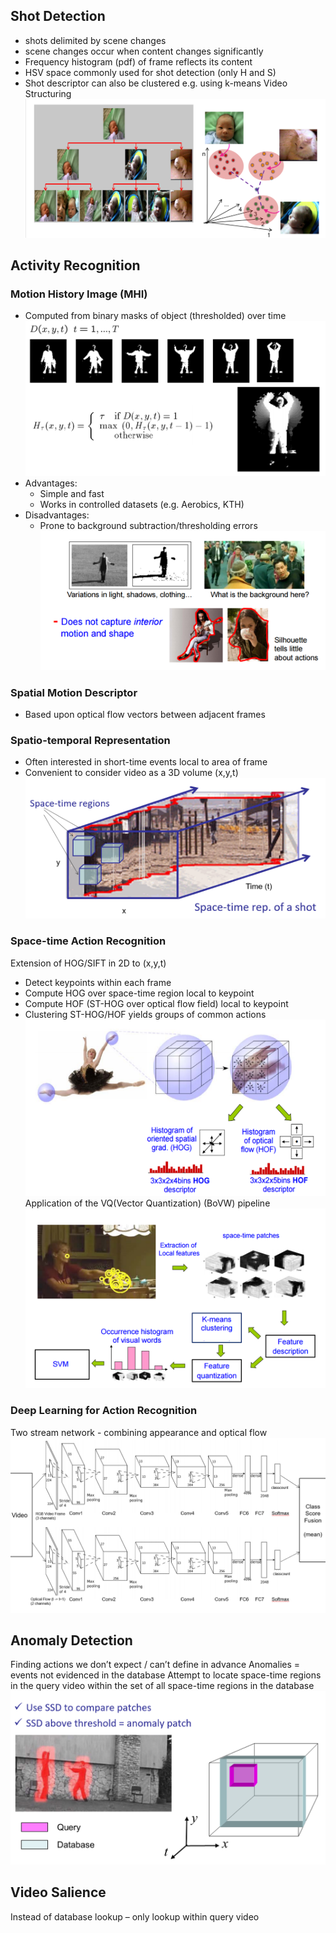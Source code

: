 ## Shot Detection
* shots delimited by scene changes
* scene changes occur when content changes significantly
* Frequency histogram (pdf) of frame reflects its content
* HSV space commonly used for shot detection (only H and S)
* Shot descriptor can also be clustered e.g. using k-means
Video Structuring
![](\images\video_structuring.png)

## Activity Recognition
### Motion History Image (MHI)
* Computed from binary masks of object (thresholded) over time
![](\images\mhi.png)
* Advantages:
    * Simple and fast
    * Works in controlled datasets (e.g. Aerobics, KTH)
* Disadvantages:
    * Prone to background subtraction/thresholding errors
    ![](\images\mhi1.png)

### Spatial Motion Descriptor
* Based upon optical flow vectors between adjacent frames

### Spatio-temporal Representation
* Often interested in short-time events local to area of frame 
* Convenient to consider video as a 3D volume (x,y,t)
![](images/spatial_temporal.png)

### Space-time Action Recognition
Extension of HOG/SIFT in 2D to (x,y,t)
* Detect keypoints within each frame
* Compute HOG over space-time region local to keypoint
* Compute HOF (ST-HOG over optical flow field) local to keypoint
* Clustering ST-HOG/HOF yields groups of common actions
![](images/space_hog.png)
Application of the VQ(Vector Quantization) (BoVW) pipeline
![](images/action_recog.png)

### Deep Learning for Action Recognition
Two stream network - combining appearance and optical flow 
![](images/dl_action.png)

## Anomaly Detection
Finding actions we don’t expect / can’t define in advance
Anomalies = events not evidenced in the database
Attempt to locate space-time regions in the query video within the set of all space-time regions in the database
![](images\anomaly.png)
## Video Salience
Instead of database lookup – only lookup within query video